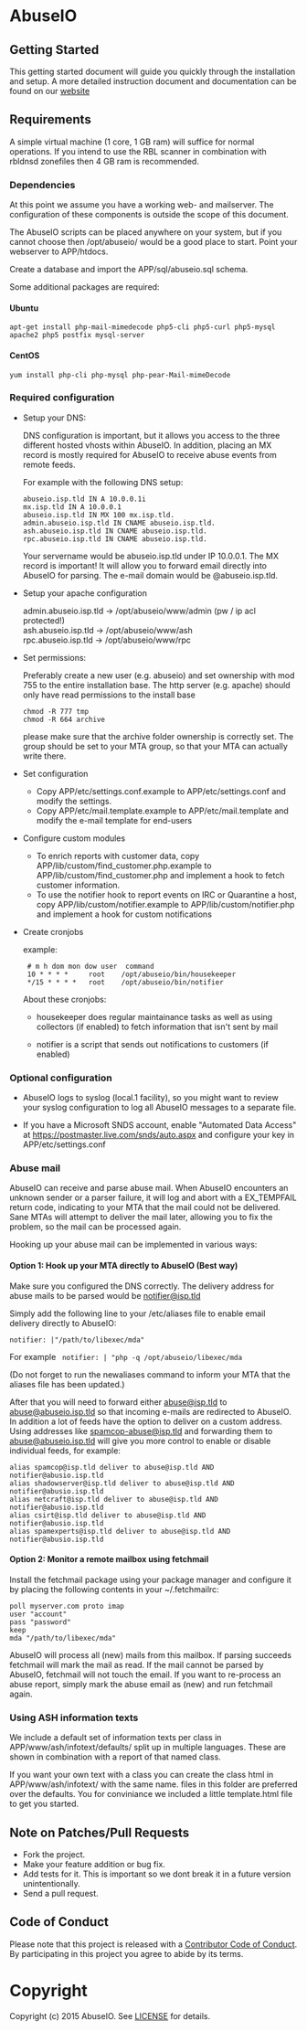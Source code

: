 # AbuseIO

## Getting Started

This getting started document will guide you quickly through the installation and setup. A more
detailed instruction document and documentation can be found on our [website](https://abuse.io)

## Requirements

A simple virtual machine (1 core, 1 GB ram) will suffice for normal operations. If you intend to
use the RBL scanner in combination with rbldnsd zonefiles then 4 GB ram is recommended.

### Dependencies

At this point we assume you have a working web- and mailserver. The configuration of these components
is outside the scope of this document.

The AbuseIO scripts can be placed anywhere on your system, but if you cannot choose then /opt/abuseio/
would be a good place to start. Point your webserver to APP/htdocs.

Create a database and import the APP/sql/abuseio.sql schema.

Some additional packages are required:

#### Ubuntu

```
apt-get install php-mail-mimedecode php5-cli php5-curl php5-mysql apache2 php5 postfix mysql-server
```

#### CentOS

```
yum install php-cli php-mysql php-pear-Mail-mimeDecode
```

### Required configuration

 - Setup your DNS:

    DNS configuration is important, but it allows you access to the three different hosted vhosts within
    AbuseIO. In addition, placing an MX record is mostly required for AbuseIO to receive abuse events from 
    remote feeds.

    For example with the following DNS setup:

    ```
    abuseio.isp.tld IN A 10.0.0.1i  
    mx.isp.tld IN A 10.0.0.1  
    abuseio.isp.tld IN MX 100 mx.isp.tld.  
    admin.abuseio.isp.tld IN CNAME abuseio.isp.tld.  
    ash.abuseio.isp.tld IN CNAME abuseio.isp.tld.  
    rpc.abuseio.isp.tld IN CNAME abuseio.isp.tld.  
    ```

    Your servername would be abuseio.isp.tld under IP 10.0.0.1. The MX record is important! It will allow you
    to forward email directly into AbuseIO for parsing. The e-mail domain would be @abuseio.isp.tld.


 - Setup your apache configuration

    admin.abuseio.isp.tld -> /opt/abuseio/www/admin (pw / ip acl protected!)  
    ash.abuseio.isp.tld   -> /opt/abuseio/www/ash  
    rpc.abuseio.isp.tld   -> /opt/abuseio/www/rpc  


 - Set permissions:
 
    Preferably create a new user (e.g. abuseio) and set ownership with mod 755 to the entire installation base. The
    http server (e.g. apache) should only have read permissions to the install base

    ```
    chmod -R 777 tmp  
    chmod -R 664 archive 
    ```
    
    please make sure that the archive folder ownership is correctly set. The group should be set to 
    your MTA group, so that your MTA can actually write there.


 - Set configuration

    - Copy APP/etc/settings.conf.example to APP/etc/settings.conf and modify the settings.
    - Copy APP/etc/mail.template.example to APP/etc/mail.template and modify the e-mail template for end-users


 - Configure custom modules

    - To enrich reports with customer data, copy APP/lib/custom/find_customer.php.example to APP/lib/custom/find_customer.php and implement a hook to fetch customer information.
    - To use the notifier hook to report events on IRC or Quarantine a host, copy APP/lib/custom/notifier.example to APP/lib/custom/notifier.php and implement a hook for custom notifications


 - Create cronjobs 

    example:

        # m h dom mon dow user  command
        10 * * * *     root    /opt/abuseio/bin/housekeeper
        */15 * * * *   root    /opt/abuseio/bin/notifier

    About these cronjobs:

    - housekeeper does regular maintainance tasks as well as using collectors (if enabled) to fetch information that isn't sent by mail

    - notifier is a script that sends out notifications to customers (if enabled)


### Optional configuration

 - AbuseIO logs to syslog (local.1 facility), so you might want to review your syslog configuration to log all AbuseIO messages to a separate file.

 - If you have a Microsoft SNDS account, enable "Automated Data Access" at https://postmaster.live.com/snds/auto.aspx and configure your key in APP/etc/settings.conf

### Abuse mail

AbuseIO can receive and parse abuse mail. When AbuseIO encounters an unknown sender or a parser failure, it will log and abort with a EX_TEMPFAIL return code, indicating to your MTA
that the mail could not be delivered. Sane MTAs will attempt to deliver the mail later, allowing you to fix the problem, so the mail can be processed again.

Hooking up your abuse mail can be implemented in various ways:

#### Option 1: Hook up your MTA directly to AbuseIO (Best way)

Make sure you configured the DNS correctly. The delivery address for abuse mails to be parsed would be notifier@isp.tld

Simply add the following line to your /etc/aliases file to enable email delivery directly to AbuseIO:

    notifier: |"/path/to/libexec/mda"

For example ``` notifier: | "php -q /opt/abuseio/libexec/mda```

(Do not forget to run the newaliases command to inform your MTA that the aliases file has been updated.)

After that you will need to forward either abuse@isp.tld to abuse@abuseio.isp.tld so that incoming e-mails 
are redirected to AbuseIO. In addition a lot of feeds have the option to deliver on a custom address. Using 
addresses like spamcop-abuse@isp.tld and forwarding them to abuse@abuseio.isp.tld will give you more control 
to enable or disable individual feeds, for example:

    alias spamcop@isp.tld deliver to abuse@isp.tld AND notifier@abusio.isp.tld  
    alias shadowserver@isp.tld deliver to abuse@isp.tld AND notifier@abusio.isp.tld  
    alias netcraft@isp.tld deliver to abuse@isp.tld AND notifier@abusio.isp.tld  
    alias csirt@isp.tld deliver to abuse@isp.tld AND notifier@abusio.isp.tld  
    alias spamexperts@isp.tld deliver to abuse@isp.tld AND notifier@abusio.isp.tld  


#### Option 2: Monitor a remote mailbox using fetchmail

Install the fetchmail package using your package manager and configure it by placing the following contents 
in your ~/.fetchmailrc:

    poll myserver.com proto imap
    user "account"
    pass "password"
    keep
    mda "/path/to/libexec/mda"

AbuseIO will process all (new) mails from this mailbox. If parsing succeeds fetchmail will mark the mail as 
read. If the mail cannot be parsed by AbuseIO, fetchmail will not touch the email. If you want to re-process 
an abuse report, simply mark the abuse email as (new) and run fetchmail again.

### Using ASH information texts

We include a default set of information texts per class in APP/www/ash/infotext/defaults/ split up in multiple
languages. These are shown in combination with a report of that named class.

If you want your own text with a class you can create the class html in APP/www/ash/infotext/ with the same name.
files in this folder are preferred over the defaults. You for conviniance we included a little template.html
file to get you started.

## Note on Patches/Pull Requests

 * Fork the project.
 * Make your feature addition or bug fix.
 * Add tests for it. This is important so we dont break it in a future version unintentionally.
 * Send a pull request. 

## Code of Conduct

Please note that this project is released with a [Contributor Code of Conduct](CODE_OF_CONDUCT.md). By participating in this project you agree to abide by its terms.

# Copyright

Copyright (c) 2015 AbuseIO. See [LICENSE](LICENSE) for details.
